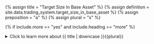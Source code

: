 <!--------------------------------------------- TITLE AND DEFINITION starts -->

{% assign title = "Target Size In Base Asset" %}
{% assign definition = site.data.trading_system.target_size_in_base_asset %}
{% assign preposition = "a" %}
{% assign plural = "s" %}

<!--------------------------------------------- TITLE AND DEFINITION ends -->

{% if include.more == "yes" and include.heading == "more" %}
<details class='detailsCollapsible'><summary class='nobr'>Click to learn more about {{ title | downcase }}{{plural}}
</summary>
{% endif %}

{% if include.heading != "" and include.heading != "more" %}
{{include.heading}} {{title}}
{% endif %}

{% if include.icon != "no" %} 

{% if include.table == "yes" and include.icon != "no" %}
<table class='definitionTable'><tr><td>
{% endif %}

<img src='images/icons/nodes/png{{include.icon}}/{{ title | downcase | replace: " ", "-" }}.png' />

{% if include.table == "yes" and include.icon != "no" %}
</td><td>
{% endif %}

{% endif %}

{% if include.definition == "bold" %}
<strong>{{ definition }}</strong>
{% else %}
{% if include.definition != "no" %}
{{ definition }}
{% endif %}
{% endif %}

{% if include.table == "yes" and include.icon != "no" %}
</td></tr></table>
{% endif %}

{% if include.more == "yes" and include.content == "more" and include.heading != "more" %}
<details class='detailsCollapsible'><summary class='nobr'>Click to learn more about {{ title | downcase }}{{plural}}
</summary>
{% endif %}

{% if include.content != "no" %}

<!--------------------------------------------- CONTENT starts -->

The system supports defining the size of the position in either asset involved in the market: the base asset, or the quoted asset, as per the exchange listing of the market. 

The target size may be defined in one of the two assets only, to avoid inconsistencies. 

The target size is the maximum size the position may achieve. That is, the definition of the target size is used as a cap for the total size of orders that may be placed during the open stage.

If you prefer to define the size of the position denominated in the base asset, then use this node and delete the target size in quoted asset node.

{% include important.html content="Only one target size definition may exist at a time." %}

Even though the definition of the target size is denominated in one of the two assets in the market, the system keeps track of accounts for both assets. That is, performance metrics such as profit loss, ROI, hit ratio, or the annualized rate of return are calculated both based on the base asset and the quoted asset. In fact, metrics are also calculated in a consolidated manner, taking into account both assets at the same time. 

All of this information is made available for multiple contexts, for instance, for each position or the whole episode, through the data structure of the trading engine.

When tracking the results of your trading operation, make sure you refer to the set of accounts that make sense for your trading system. This will all become clearer once you read about the trading engine and the layer managers available on the charts.

<!--------------------------------------------- CONTENT ends -->

{% endif %}

{% if include.more == "yes" and include.content != "more" and include.heading != "more" %}
<details class='detailsCollapsible'><summary class='nobr'>Click to learn more about {{ title | downcase }}{{plural}}
</summary>
{% endif %}

{% if include.adding != "" %}

{{include.adding}} Adding {{preposition}} {{title}} Node

<!--------------------------------------------- ADDING starts -->

To add the {{ title | downcase }} node, select *Add Missing Items* on the parent node menu. 

<!--------------------------------------------- ADDING ends -->

{% endif %}

{% if include.configuring != "" %}

{{include.configuring}} Configuring the {{title}}

<!--------------------------------------------- CONFIGURING starts -->

XXXXXXXXXXXXXXXXXXXXXXXXXXXXXXXXXXXXXXXXXXXXXXXXXXXXXX

<!--------------------------------------------- CONFIGURING ends -->

{% endif %}

{% if include.starting != "" %}

{{include.starting}} Starting {{preposition}} {{title}}

<!--------------------------------------------- STARTING starts -->

XXXXXXXXXXXXXXXXXXXXXXXXXXXXXXXXXXXXXXXXXXXXXXXXXXXXXX

<!--------------------------------------------- STARTING ends -->

{% endif %}

{% if include.more == "yes" %}
</details>
{% endif %}